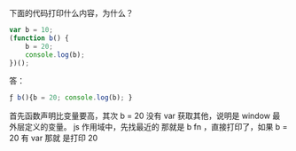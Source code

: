 下面的代码打印什么内容，为什么？ 

```js
var b = 10;
(function b() {
    b = 20;
    console.log(b);
})();
```

答：
```js
ƒ b(){b = 20; console.log(b); }
```
首先函数声明比变量要高，其次 b = 20 没有 var 获取其他，说明是 window 最 外层定义的变量。 js 作用域中，先找最近的 那就是 b fn ，直接打印了，如果 b = 20 有 var 那就 是打印 20